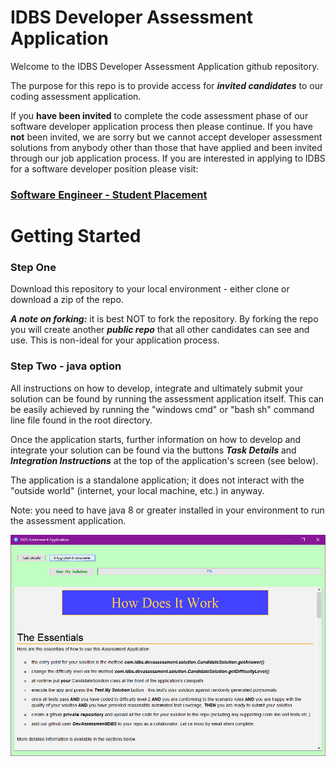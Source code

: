 # IDBS Developer Assessment Application

Welcome to the IDBS Developer Assessment Application github repository.

The purpose for this repo is to provide access for ***invited candidates*** to our coding assessment application. 

If you **have been invited** to complete the code assessment phase of our software developer  application process then please continue. If you have **not** been invited, we are sorry but we cannot accept developer assessment solutions from anybody other than those that have applied and been invited through our job application process. If you are interested in applying to IDBS for a software developer position please visit: 

### [Software Engineer - Student Placement](https://jobs.danaher.com/global/en/job/R1194626/Software-Engineer-1-year-Placement-starting-August-2022) 

# Getting Started

### Step One
Download this repository to your local environment - either clone or download a zip of the repo.

***A note on forking:*** it is best NOT to fork the repository. By forking the repo you will create another ***public repo*** that all other candidates can see and use. This is non-ideal for your application process.

### Step Two - java option
All instructions on how to develop, integrate and ultimately submit your solution can be found by running the assessment application itself. This can be easily achieved by running the "windows cmd" or "bash sh" command line file found in the root directory. 

Once the application starts, further information on how to develop and integrate your solution can be found via the buttons ***Task Details*** and ***Integration Instructions***  at the top of the application's screen (see below).

The application is a standalone application; it does not interact with the "outside world" (internet, your local machine, etc.) in anyway.

Note: you need to have java 8 or greater installed in your environment to run the assessment application.

![enter image description here](images/AssessmentApp.png)



